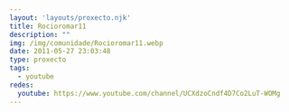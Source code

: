 ```yaml
---
layout: 'layouts/proxecto.njk'
title: Rocioromar11
description: ""
img: /img/comunidade/Rocioromar11.webp
date: 2011-05-27 23:03:48
type: proxecto
tags:
  - youtube
redes:
  youtube: https://www.youtube.com/channel/UCXdzoCndf4D7Co2LuT-WOMg
---
```

